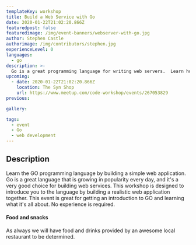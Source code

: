 ```yaml
---
templateKey: workshop
title: Build a Web Service with Go
date: 2020-01-22T21:02:20.866Z
featuredpost: false
featuredimage: /img/event-banners/webserver-with-go.jpg
author: Stephen Castle
authorimage: /img/contributors/stephen.jpg
experienceLevel: 0
languages:
  - go
description: >-
  Go is a great programming language for writing web servers.  Learn how to write a web application using Go. In this class we will get an introduction to the language and some best practices for writing web services using the awesome Go programming language.
upcoming:
  - date: 2020-01-22T21:02:20.866Z
    location: The Syn Shop
    url: https://www.meetup.com/code-workshop/events/267053829
previous:

gallery:

tags:
  - event
  - Go
  - web development
---
```


## Description

Learn the GO programming language by building a simple web application. Go is a great language that is growing in popularity every day, and it's a very good choice for building web services. This workshop is designed to introduce you to the language by building a realistic web application together. This event is great for getting an introduction to GO and learning what it's all about. No experience is required.

#### Food and snacks

As always we will have food and drinks provided by an awesome local restaurant to be determined.